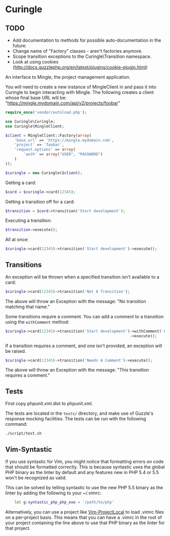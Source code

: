 # Curingle

## TODO
* Add documentation to methods for possible auto-documentation in the future.
* Change name of "Factory" classes - aren't factories anymore.
* Scope transition exceptions to the Curingle\Transition namespace.
* Look at using cookies
  (http://docs.guzzlephp.org/en/latest/plugins/cookie-plugin.html)

An interface to Mingle, the project management application.

You will need to create a new instance of MingleClient in and pass it into
Curingle to begin interacting with Mingle. The following creates a client
whose final base URL will be: "https://mingle.mydomain.com/api/v2/projects/foobar"

```php
require_once('vendor/autoload.php');

use Curingle\Curingle;
use Curingle\MingleClient;

$client = MingleClient::Factory(array(
    'base_url' => 'https://mingle.mydomain.com',
    'project' => 'foobar',
    'request.options' => array(
        'auth' => array("USER", "PASSWORD")
    )
));

$curingle = new Curingle($client);
```

Getting a card:

```php
$card = $curingle->card(12345);
```

Getting a transition off for a card:

```php
$transition = $card->transition('Start development');
```

Executing a transition:

```php
$transition->execute();
```

All at once:

```php
$curingle->card(12345)->transition('Start development')->execute();
```

## Transitions

An exception will be thrown when a specified transition isn't available to a
card:

```php
$curingle->card(12345)->transition('Not A Transition');
```

The above will throw an Exception with the message: "No transition matching that
name."

Some transitions require a comment. You can add a comment to a transition using
the `withComment` method:

```php
$curingle->card(12345)->transition('Start development')->withComment('A Comment')
                                                       ->execute();
```

If a transition requires a comment, and one isn't provided, an exception will be
raised.

```php
$curingle->card(12345)->transition('Needs A Comment')->execute();
```

The above will throw an Exception with the message: "This transition requires a
comment."

## Tests

First copy phpunit.xml.dist to phpunit.xml.

The tests are located in the `tests/` directory, and make use of Guzzle's
response mocking facilities. The tests can be run with the following command:

```sh
./script/test.sh
```

## Vim-Syntastic

If you use syntastic for Vim, you might notice that formatting errors on code
that should be formatted correctly. This is because syntastic uses the global
PHP binary as the linter by default and any features new in PHP 5.4 or 5.5 won't
be recognized as valid.

This can be solved by telling syntastic to use the new PHP 5.5 binary as the
linter by adding the following to your ~/.vimrc:

```sh
    let g:syntastic_php_php_exe = '/path/to/php'
```

Alternatively, you can use a project like
[Vim-ProjectLocal](https://github.com/krisajenkins/vim-projectlocal) to load
.vimrc files on a per-project basis. This means that you can have a .vimrc in
the root of your project containing the line above to use that PHP binary as the
linter for that project.
